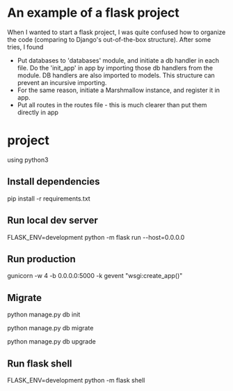 # An example of a flask project
When I wanted to start a flask project, I was quite confused how to organize the code (comparing to Django's out-of-the-box structure). After some tries, I found

 - Put databases to 'databases' module, and initiate a db handler in each file. Do the 'init_app' in app by importing those db handlers from the module. DB handlers are also imported to models. This structure can prevent an incursive importing.
 - For the same reason, initiate a Marshmallow instance, and register it in app.
 - Put all routes in the routes file - this is much clearer than put them directly in app


# project
using python3

## Install dependencies
pip install -r requirements.txt

## Run local dev server
FLASK_ENV=development python -m flask run --host=0.0.0.0

## Run production
gunicorn -w 4 -b 0.0.0.0:5000 -k gevent "wsgi:create_app()"

## Migrate
python manage.py db init

python manage.py db migrate

python manage.py db upgrade

## Run flask shell
FLASK_ENV=development python -m flask shell
